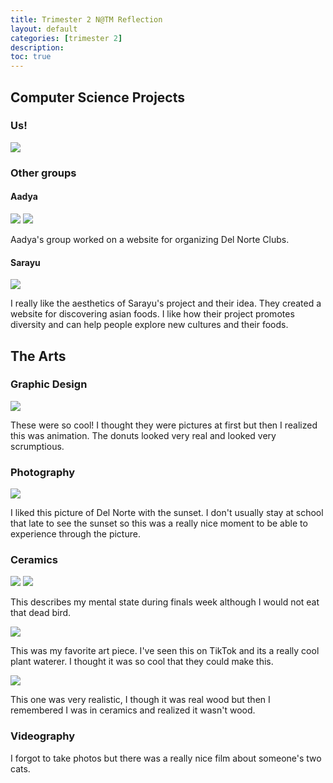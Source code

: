 ```yaml
---
title: Trimester 2 N@TM Reflection
layout: default
categories: [trimester 2]
description: 
toc: true
---
```


## Computer Science Projects

### Us!

<img src="https://cdn.discordapp.com/attachments/1068416415251570689/1079971937192779836/FullSizeRender.jpg">

### Other groups

#### Aadya

<img src="https://cdn.discordapp.com/attachments/1068416415251570689/1079972077332877362/IMG_9389.jpg">
<img src="https://cdn.discordapp.com/attachments/1068416415251570689/1079972077739704360/IMG_9388.jpg">

Aadya's group worked on a website for organizing Del Norte Clubs.

#### Sarayu

<img src="https://cdn.discordapp.com/attachments/1068416415251570689/1079972078062669854/IMG_9391.jpg">

I really like the aesthetics of Sarayu's project and their idea. They created a website for discovering asian foods. I like how their project promotes diversity and can help people explore new cultures and their foods.

## The Arts

### Graphic Design

<img src="https://cdn.discordapp.com/attachments/1068416415251570689/1079971937482182777/IMG_9835.jpg">

These were so cool! I thought they were pictures at first but then I realized this was animation. The donuts looked very real and looked very scrumptious. 

### Photography

<img src="https://cdn.discordapp.com/attachments/1068416415251570689/1079971936613965834/IMG_9838.jpg">

I liked this picture of Del Norte with the sunset. I don't usually stay at school that late to see the sunset so this was a really nice moment to be able to experience through the picture.


### Ceramics

<img src="https://cdn.discordapp.com/attachments/1068416415251570689/1079971936886591558/IMG_9837.jpg">
<img src="https://cdn.discordapp.com/attachments/1068416415251570689/1079972075546087495/IMG_9396.jpg">

This describes my mental state during finals week although I would not eat that dead bird.

<img src="https://cdn.discordapp.com/attachments/1068416415251570689/1079972076326223872/IMG_9395.jpg">

This was my favorite art piece. I've seen this on TikTok and its a really cool plant waterer. I thought it was so cool that they could make this.

<img src="https://cdn.discordapp.com/attachments/1068416415251570689/1079972075944562748/IMG_9397.jpg">

This one was very realistic, I though it was real wood but then I remembered I was in ceramics and realized it wasn't wood.

### Videography

I forgot to take photos but there was a really nice film about someone's two cats.